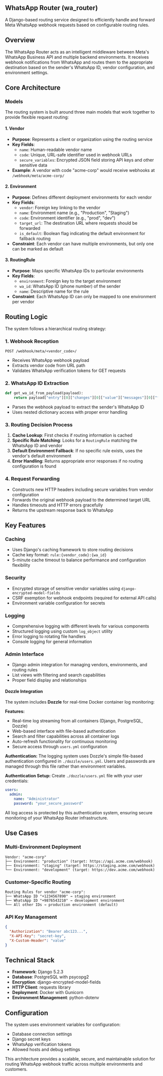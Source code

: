 ## WhatsApp Router (wa_router)

A Django-based routing service designed to efficiently handle and forward Meta WhatsApp webhook requests based on configurable routing rules.

## Overview

The WhatsApp Router acts as an intelligent middleware between Meta's WhatsApp Business API and multiple backend environments. It receives webhook notifications from WhatsApp and routes them to the appropriate destination based on the sender's WhatsApp ID, vendor configuration, and environment settings.

## Core Architecture

### Models

The routing system is built around three main models that work together to provide flexible request routing:

#### 1. Vendor
- **Purpose**: Represents a client or organization using the routing service
- **Key Fields**:
  - `name`: Human-readable vendor name
  - `code`: Unique, URL-safe identifier used in webhook URLs
  - `secure_variables`: Encrypted JSON field storing API keys and other sensitive data
- **Example**: A vendor with code "acme-corp" would receive webhooks at `/webhook/meta/acme-corp/`

#### 2. Environment
- **Purpose**: Defines different deployment environments for each vendor
- **Key Fields**:
  - `vendor`: Foreign key linking to the vendor
  - `name`: Environment name (e.g., "Production", "Staging")
  - `code`: Environment identifier (e.g., "prod", "dev")
  - `target_url`: The destination URL where requests should be forwarded
  - `is_default`: Boolean flag indicating the default environment for fallback routing
- **Constraint**: Each vendor can have multiple environments, but only one can be marked as default

#### 3. RoutingRule
- **Purpose**: Maps specific WhatsApp IDs to particular environments
- **Key Fields**:
  - `environment`: Foreign key to the target environment
  - `wa_id`: WhatsApp ID (phone number) of the sender
  - `name`: Descriptive name for the rule
- **Constraint**: Each WhatsApp ID can only be mapped to one environment per vendor

## Routing Logic

The system follows a hierarchical routing strategy:

### 1. Webhook Reception
```
POST /webhook/meta/<vendor_code>/
```
- Receives WhatsApp webhook payload
- Extracts vendor code from URL path
- Validates WhatsApp verification tokens for GET requests

### 2. WhatsApp ID Extraction
```python
def get_wa_id_from_payload(payload):
    return payload["entry"][0]["changes"][0]["value"]["messages"][0]["from"]
```
- Parses the webhook payload to extract the sender's WhatsApp ID
- Uses nested dictionary access with proper error handling

### 3. Routing Decision Process

1. **Cache Lookup**: First checks if routing information is cached
2. **Specific Rule Matching**: Looks for a `RoutingRule` matching the WhatsApp ID and vendor
3. **Default Environment Fallback**: If no specific rule exists, uses the vendor's default environment
4. **Error Handling**: Returns appropriate error responses if no routing configuration is found

### 4. Request Forwarding

- Constructs new HTTP headers including secure variables from vendor configuration
- Forwards the original webhook payload to the determined target URL
- Handles timeouts and HTTP errors gracefully
- Returns the upstream response back to WhatsApp

## Key Features

### Caching
- Uses Django's caching framework to store routing decisions
- Cache key format: `rule:{vendor_code}:{wa_id}`
- 5-minute cache timeout to balance performance and configuration flexibility

### Security
- Encrypted storage of sensitive vendor variables using `django-encrypted-model-fields`
- CSRF exemption for webhook endpoints (required for external API calls)
- Environment variable configuration for secrets

### Logging
- Comprehensive logging with different levels for various components
- Structured logging using custom `log_object` utility
- Error logging to rotating file handlers
- Console logging for general information

### Admin Interface
- Django admin integration for managing vendors, environments, and routing rules
- List views with filtering and search capabilities
- Proper field display and relationships

#### Dozzle Integration
The system includes **Dozzle** for real-time Docker container log monitoring:

**Features:**
- Real-time log streaming from all containers (Django, PostgreSQL, Dozzle)
- Web-based interface with file-based authentication
- Search and filter capabilities across all container logs
- Auto-refresh functionality for continuous monitoring
- Secure access through `users.yml` configuration

**Authentication:**
The logging system uses Dozzle's simple file-based authentication configured in `./dozzle/users.yml`. Users and passwords are managed through this file rather than environment variables.

**Authentication Setup:**
Create `./dozzle/users.yml` file with your user credentials:
```yaml
users:
  admin:
    name: "Administrator"
    password: "your_secure_password"
```

All log access is protected by this authentication system, ensuring secure monitoring of your WhatsApp Router infrastructure.

## Use Cases

### Multi-Environment Deployment
```
Vendor: "acme-corp"
├── Environment: "production" (target: https://api.acme.com/webhook)
├── Environment: "staging" (target: https://staging.acme.com/webhook)
└── Environment: "development" (target: https://dev.acme.com/webhook)
```

### Customer-Specific Routing
```
Routing Rules for vendor "acme-corp":
├── WhatsApp ID "+1234567890" → staging environment
├── WhatsApp ID "+9876543210" → development environment
└── All other IDs → production environment (default)
```

### API Key Management
```json
{
  "Authorization": "Bearer abc123...",
  "X-API-Key": "secret-key",
  "X-Custom-Header": "value"
}
```

## Technical Stack

- **Framework**: Django 5.2.3
- **Database**: PostgreSQL with psycopg2
- **Encryption**: django-encrypted-model-fields
- **HTTP Client**: requests library
- **Deployment**: Docker with Gunicorn
- **Environment Management**: python-dotenv

## Configuration

The system uses environment variables for configuration:
- Database connection settings
- Django secret keys
- WhatsApp verification tokens
- Allowed hosts and debug settings

This architecture provides a scalable, secure, and maintainable solution for routing WhatsApp webhook traffic across multiple environments and customers.